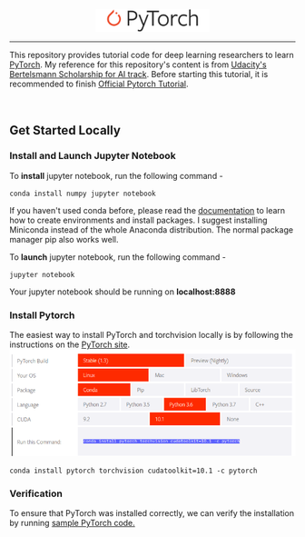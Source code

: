 <p align="center"><img width="40%" src="logo/Pytorch_logo.png" /></p>

--------------------------------------------------------------------------------

This repository provides tutorial code for deep learning researchers to learn [PyTorch](https://github.com/pytorch/pytorch). My reference for this repository's content is from [Udacity's Bertelsmann Scholarship for AI track](https://www.udacity.com/bertelsmann-tech-scholarships). Before starting this tutorial, it is recommended to finish [Official Pytorch Tutorial](http://pytorch.org/tutorials/beginner/deep_learning_60min_blitz.html).


<br/>

## Get Started Locally

### Install and Launch Jupyter Notebook

To **install** jupyter notebook, run the following command - 
```
conda install numpy jupyter notebook
```
If you haven't used conda before, please read the [documentation](https://conda.io/en/latest/) to learn how to create environments and install packages. I suggest installing Miniconda instead of the whole Anaconda distribution. The normal package manager pip also works well. 

To **launch** jupyter notebook, run the following command - 
```
jupyter notebook
```

Your jupyter notebook should be running on **localhost:8888**

### Install Pytorch

The easiest way to install PyTorch and torchvision locally is by following the instructions on the [PyTorch site](https://pytorch.org/get-started/locally/). <br>
<img src="images/install_pytorch.png" />

```
conda install pytorch torchvision cudatoolkit=10.1 -c pytorch
```

### Verification 
To ensure that PyTorch was installed correctly, we can verify the installation by running [sample PyTorch code.](https://github.com/purvasingh96/Deep-learning-with-neural-networks/blob/master/Deep-learning-with-pytorch/01.verify_pytorch_installation.ipynb) 

